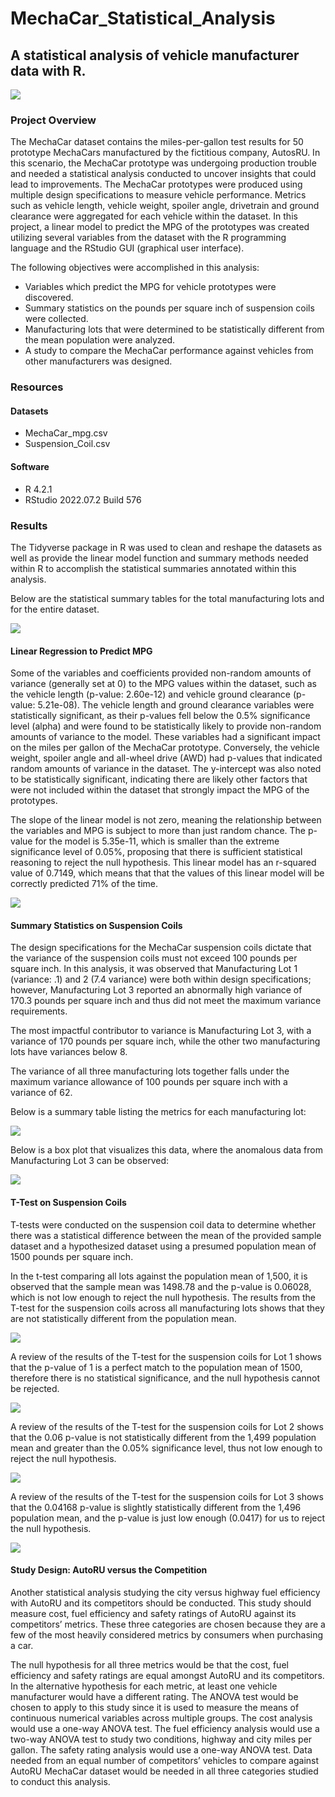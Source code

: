 # MechaCar_Statistical_Analysis
 
## A statistical analysis of vehicle manufacturer data with R.

![](Resources/carpicture.jpg)

### Project Overview

The MechaCar dataset contains the miles-per-gallon test results for 50 prototype MechaCars manufactured by the fictitious company, AutosRU. In this scenario, the MechaCar prototype was undergoing production trouble and needed a statistical analysis conducted to uncover insights that could lead to improvements. 
The MechaCar prototypes were produced using multiple design specifications to measure vehicle performance. Metrics such as vehicle length, vehicle weight, spoiler angle, drivetrain and ground clearance were aggregated for each vehicle within the dataset. In this project, a linear model to predict the MPG of the prototypes was created utilizing several variables from the dataset with the R programming language and the RStudio GUI (graphical user interface). 

The following objectives were accomplished in this analysis:

* Variables which predict the MPG for vehicle prototypes were discovered.
* Summary statistics on the pounds per square inch of suspension coils were collected.
* Manufacturing lots that were determined to be statistically different from the mean population were analyzed.
* A study to compare the MechaCar performance against vehicles from other manufacturers was designed.

### Resources

#### Datasets

* MechaCar_mpg.csv
* Suspension_Coil.csv

#### Software

* R 4.2.1
* RStudio 2022.07.2 Build 576

### Results

The Tidyverse package in R was used to clean and reshape the datasets as well as provide the linear model function and summary methods needed within R to accomplish the statistical summaries annotated within this analysis.

Below are the statistical summary tables for the total manufacturing lots and for the entire dataset. 

![](Resources/total_summary.jpg)


#### Linear Regression to Predict MPG

Some of the variables and coefficients provided non-random amounts of variance (generally set at 0) to the MPG values within the dataset, such as the vehicle length (p-value: 2.60e-12) and vehicle ground clearance (p-value: 5.21e-08). The vehicle length and ground clearance variables were statistically significant, as their p-values fell below the 0.5% significance level (alpha) and were found to be statistically likely to provide non-random amounts of variance to the model. These variables had a significant impact on the miles per gallon of the MechaCar prototype. Conversely, the vehicle weight, spoiler angle and all-wheel drive (AWD) had p-values that indicated random amounts of variance in the dataset. The y-intercept was also noted to be statistically significant, indicating there are likely other factors that were not included within the dataset that strongly impact the MPG of the prototypes. 

The slope of the linear model is not zero, meaning the relationship between the variables and MPG is subject to more than just random chance. The p-value for the model is 5.35e-11, which is smaller than the extreme significance level of 0.05%, proposing that there is sufficient statistical reasoning to reject the null hypothesis. 
This linear model has an r-squared value of 0.7149, which means that that the values of this linear model will be correctly predicted 71% of the time. 

![](Resources/linear_regression.jpg)

#### Summary Statistics on Suspension Coils

The design specifications for the MechaCar suspension coils dictate that the variance of the suspension coils must not exceed 100 pounds per square inch. In this analysis, it was observed that Manufacturing Lot 1 (variance: .1) and 2 (7.4 variance) were both within design specifications; however, Manufacturing Lot 3 reported an abnormally high variance of 170.3 pounds per square inch and thus did not meet the maximum variance requirements. 

The most impactful contributor to variance is Manufacturing Lot 3, with a variance of 170 pounds per square inch, while the other two manufacturing lots have variances below 8. 

The variance of all three manufacturing lots together falls under the maximum variance allowance of 100 pounds per square inch with a variance of 62. 

Below is a summary table listing the metrics for each manufacturing lot:

![](Resources/lot_summary.jpg)

Below is a box plot that visualizes this data, where the anomalous data from Manufacturing Lot 3 can be observed:

![](Resources/boxplot.jpg)

#### T-Test on Suspension Coils 

T-tests were conducted on the suspension coil data to determine whether there was a statistical difference between the mean of the provided sample dataset and a hypothesized dataset using a presumed population mean of 1500 pounds per square inch. 

In the t-test comparing all lots against the population mean of 1,500, it is observed that the sample mean was 1498.78 and the p-value is 0.06028, which is not low enough to reject the null hypothesis. The results from the T-test for the suspension coils across all manufacturing lots shows that they are not statistically different from the population mean. 

![](Resources/overall_ttest.jpg)

A review of the results of the T-test for the suspension coils for Lot 1 shows that the p-value of 1 is a perfect match to the population mean of 1500, therefore there is no statistical significance, and the null hypothesis cannot be rejected. 

![](Resources/lot1ttest.jpg)

A review of the results of the T-test for the suspension coils for Lot 2 shows that the 0.06 p-value is not statistically different from the 1,499 population mean and greater than the 0.05% significance level, thus not low enough to reject the null hypothesis.

![](Resources/lot2ttest.jpg)

A review of the results of the T-test for the suspension coils for Lot 3 shows that the 0.04168 p-value is slightly statistically different from the 1,496 population mean, and the p-value is just low enough (0.0417) for us to reject the null hypothesis. 

![](Resources/lot3ttest.jpg)

#### Study Design: AutoRU versus the Competition

Another statistical analysis studying the city versus highway fuel efficiency with AutoRU and its competitors should be conducted. This study should measure cost, fuel efficiency and safety ratings of AutoRU against its competitors’ metrics. These three categories are chosen because they are a few of the most heavily considered metrics by consumers when purchasing a car. 

The null hypothesis for all three metrics would be that the cost, fuel efficiency and safety ratings are equal amongst AutoRU and its competitors. In the alternative hypothesis for each metric, at least one vehicle manufacturer would have a different rating. The ANOVA test would be chosen to apply to this study since it is used to measure the means of continuous numerical variables across multiple groups. The cost analysis would use a one-way ANOVA test. The fuel efficiency analysis would use a two-way ANOVA test to study two conditions, highway and city miles per gallon.  The safety rating analysis would use a one-way ANOVA test. Data needed from an equal number of competitors’ vehicles to compare against AutoRU MechaCar dataset would be needed in all three categories studied to conduct this analysis. 
